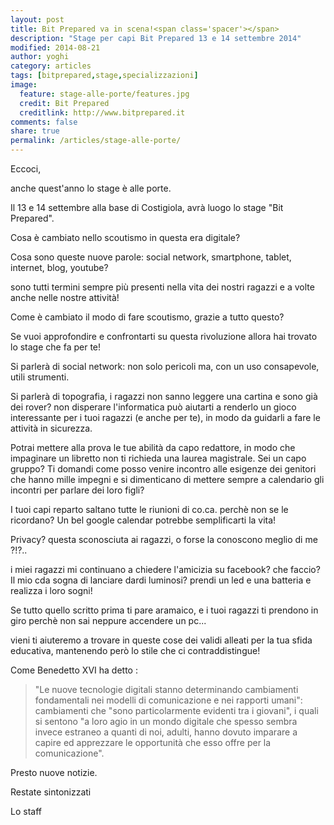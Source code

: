 ```yaml
---
layout: post
title: Bit Prepared va in scena!<span class='spacer'></span>
description: "Stage per capi Bit Prepared 13 e 14 settembre 2014"
modified: 2014-08-21
author: yoghi
category: articles
tags: [bitprepared,stage,specializzazioni]
image:
  feature: stage-alle-porte/features.jpg
  credit: Bit Prepared
  creditlink: http://www.bitprepared.it
comments: false
share: true
permalink: /articles/stage-alle-porte/
---
```


Eccoci, 

anche quest'anno lo stage &egrave; alle porte. 

Il 13 e 14 settembre alla base di Costigiola, avrà luogo lo stage "Bit Prepared".

Cosa è cambiato nello scoutismo in questa era digitale? 

Cosa sono queste nuove parole: social network, smartphone, tablet, internet, blog, youtube?

sono tutti termini sempre più presenti nella vita dei nostri ragazzi e a volte anche nelle nostre attività!

Come è cambiato il modo di fare scoutismo, grazie a tutto questo?

Se vuoi approfondire e confrontarti su questa rivoluzione allora hai trovato lo stage che fa per te!

Si parlerà di social network: non solo pericoli ma, con un uso consapevole, utili strumenti. 

Si parlerà di topografia, i ragazzi non sanno leggere una cartina e sono già dei rover? non disperare l'informatica può aiutarti a renderlo un gioco interessante per i tuoi ragazzi (e anche per te), in modo da guidarli a fare le attività in sicurezza. 

Potrai mettere alla prova le tue abilità da capo redattore, in modo che impaginare un libretto non ti richieda una laurea magistrale. Sei un capo gruppo? Ti domandi come posso venire incontro alle esigenze dei genitori che hanno mille impegni e si dimenticano di mettere sempre a calendario gli incontri per parlare dei loro figli? 

I tuoi capi reparto saltano tutte le riunioni di co.ca. perchè non se le ricordano? Un bel google calendar potrebbe semplificarti la vita! 

Privacy? questa sconosciuta ai ragazzi, o forse la conoscono meglio di me ?!?.. 

i miei ragazzi mi continuano a chiedere l'amicizia su facebook? che faccio? Il mio cda sogna di lanciare dardi luminosi? prendi un led e una batteria e realizza i loro sogni!

Se tutto quello scritto prima ti pare aramaico, e i tuoi ragazzi ti prendono in giro perchè non sai neppure accendere un pc... 

vieni ti aiuteremo a trovare in queste cose dei validi alleati per la tua sfida educativa, mantenendo però lo stile che ci contraddistingue!

Come Benedetto XVI ha detto : 

> "Le nuove tecnologie digitali stanno determinando cambiamenti fondamentali nei modelli di comunicazione e nei rapporti umani": cambiamenti che "sono particolarmente evidenti tra i giovani", i quali si sentono "a loro agio in un mondo digitale che spesso sembra invece estraneo a quanti di noi, adulti, hanno dovuto imparare a capire ed apprezzare le opportunità che esso offre per la comunicazione".

Presto nuove notizie.

Restate sintonizzati 

Lo staff
